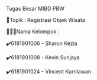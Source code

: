 Tugas Besar MIBD PBW

📖Topik : Registrasi Objek Wisata

🧑‍🤝‍🧑Nama Kelompok : 

✔️6181901006 - Sharon Kezia

✔️6181901008 - Kevin Sunjaya

✔️6181901024 - Vincent Kurniawan
